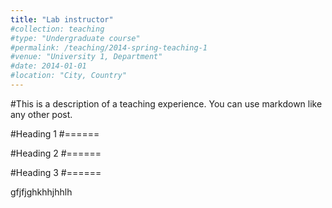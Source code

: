 ```yaml
---
title: "Lab instructor"
#collection: teaching
#type: "Undergraduate course"
#permalink: /teaching/2014-spring-teaching-1
#venue: "University 1, Department"
#date: 2014-01-01
#location: "City, Country"
---
```


#This is a description of a teaching experience. You can use markdown like any other post.

#Heading 1
#======

#Heading 2
#======

#Heading 3
#======


gfjfjghkhhjhhlh
